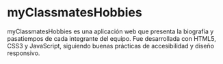 # myClassmatesHobbies
myClassmatesHobbies es una aplicación web que presenta la biografía y pasatiempos de cada integrante del equipo. Fue desarrollada con HTML5, CSS3 y JavaScript, siguiendo buenas prácticas de accesibilidad y diseño responsivo.
